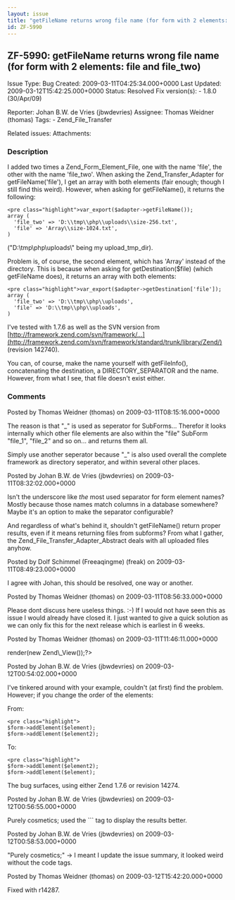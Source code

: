 ```yaml
---
layout: issue
title: "getFileName returns wrong file name (for form with 2 elements: file and file_two)"
id: ZF-5990
---
```


ZF-5990: getFileName returns wrong file name (for form with 2 elements: file and file\_two)
-------------------------------------------------------------------------------------------

 Issue Type: Bug Created: 2009-03-11T04:25:34.000+0000 Last Updated: 2009-03-12T15:42:25.000+0000 Status: Resolved Fix version(s): - 1.8.0 (30/Apr/09)
 
 Reporter:  Johan B.W. de Vries (jbwdevries)  Assignee:  Thomas Weidner (thomas)  Tags: - Zend\_File\_Transfer
 
 Related issues: 
 Attachments: 
### Description

I added two times a Zend\_Form\_Element\_File, one with the name 'file', the other with the name 'file\_two'. When asking the Zend\_Transfer\_Adapter for getFileName('file'), I get an array with both elements (fair enough; though I still find this weird). However, when asking for getFileName(), it returns the following:

 
    <pre class="highlight">var_export($adapter->getFileName());
    array (
      'file_two' => 'D:\\tmp\\php\\uploads\\size-256.txt',
      'file' => 'Array\\size-1024.txt',
    )


("D:\\tmp\\php\\uploads\\" being my upload\_tmp\_dir).

Problem is, of course, the second element, which has 'Array' instead of the directory. This is because when asking for getDestination($file) (which getFileName does), it returns an array with both elements:

 
    <pre class="highlight">var_export($adapter->getDestination['file']);
    array (
      'file_two' => 'D:\\tmp\\php\\uploads',
      'file' => 'D:\\tmp\\php\\uploads',
    )


I've tested with 1.7.6 as well as the SVN version from [http://framework.zend.com/svn/framework/…](http://framework.zend.com/svn/framework/standard/trunk/library/Zend/) (revision 142740).

You can, of course, make the name yourself with getFileInfo(), concatenating the destination, a DIRECTORY\_SEPARATOR and the name. However, from what I see, that file doesn't exist either.

 

 

### Comments

Posted by Thomas Weidner (thomas) on 2009-03-11T08:15:16.000+0000

The reason is that "\_" is used as seperator for SubForms... Therefor it looks internally which other file elements are also within the "file" SubForm "file\_1", "file\_2" and so on... and returns them all.

Simply use another seperator because "\_" is also used overall the complete framework as directory seperator, and within several other places.

 

 

Posted by Johan B.W. de Vries (jbwdevries) on 2009-03-11T08:32:02.000+0000

Isn't the underscore like _the_ most used separator for form element names? Mostly because those names match columns in a database somewhere? Maybe it's an option to make the separator configurable?

And regardless of what's behind it, shouldn't getFileName() return proper results, even if it means returning files from subforms? From what I gather, the Zend\_File\_Transfer\_Adapter\_Abstract deals with all uploaded files anyhow.

 

 

Posted by Dolf Schimmel (Freeaqingme) (freak) on 2009-03-11T08:49:23.000+0000

I agree with Johan, this should be resolved, one way or another.

 

 

Posted by Thomas Weidner (thomas) on 2009-03-11T08:56:33.000+0000

Please dont discuss here useless things. :-) If I would not have seen this as issue I would already have closed it. I just wanted to give a quick solution as we can only fix this for the next release which is earliest in 6 weeks.

 

 

Posted by Thomas Weidner (thomas) on 2009-03-11T11:46:11.000+0000

 <?php echo $form->render(new Zend\_View());?> 

 

Posted by Johan B.W. de Vries (jbwdevries) on 2009-03-12T00:54:02.000+0000

I've tinkered around with your example, couldn't (at first) find the problem. However; if you change the order of the elements:

From:

 
    <pre class="highlight">
    $form->addElement($element);
    $form->addElement($element2);


To:

 
    <pre class="highlight">
    $form->addElement($element2);
    $form->addElement($element);


The bug surfaces, using either Zend 1.7.6 or revision 14274.

 

 

Posted by Johan B.W. de Vries (jbwdevries) on 2009-03-12T00:56:55.000+0000

Purely cosmetics; used the ``` tag to display the results better.

 

 

Posted by Johan B.W. de Vries (jbwdevries) on 2009-03-12T00:58:53.000+0000

"Purely cosmetics;" -> I meant I update the issue summary, it looked weird without the code tags.

 

 

Posted by Thomas Weidner (thomas) on 2009-03-12T15:42:20.000+0000

Fixed with r14287.

 

 
